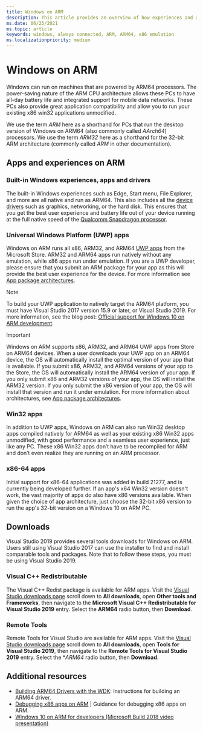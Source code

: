 ```yaml
---
title: Windows on ARM
description: This article provides an overview of how experiences and apps will run on ARM, what the limitations are, and where you can go to learn more.
ms.date: 06/25/2021
ms.topic: article
keywords: windows, always connected, ARM, ARM64, x86 emulation
ms.localizationpriority: medium
---
```


# Windows on ARM

Windows can run on machines that are powered by ARM64 processors. The power-saving nature of the ARM CPU architecture allows these PCs to have all-day battery life and integrated support for mobile data networks. These PCs also provide great application compatibility and allow you to run your existing x86 win32 applications unmodified.

We use the term *ARM* here as a shorthand for PCs that run the desktop version of Windows on ARM64 (also commonly called *AArch64*) processors.  We use the term *ARM32* here as a shorthand for the 32-bit ARM architecture (commonly called *ARM* in other documentation).

## Apps and experiences on ARM

### Built-in Windows experiences, apps and drivers

The built-in Windows experiences such as Edge, Start menu, File Explorer, and more are all native and run as ARM64. This also includes all the [device drivers](/windows-hardware/drivers/install/) such as graphics, networking, or the hard disk. This ensures that you get the best user experience and battery life out of your device running at the full native speed of the [Qualcomm Snapdragon processor](https://developer.qualcomm.com/hardware/windows-on-snapdragon/snapdragon-developer-kit).

### Universal Windows Platform (UWP) apps

Windows on ARM runs all x86, ARM32, and ARM64 [UWP apps](../get-started/universal-application-platform-guide.md) from the Microsoft Store. ARM32 and ARM64 apps run natively without any emulation, while x86 apps run under emulation. If you are a UWP developer, please ensure that you submit an ARM package for your app as this will provide the best user experience for the device. For more information see [App package architectures](/windows/msix/package/device-architecture).

>[!NOTE]
> To build your UWP application to natively target the ARM64 platform, you must have Visual Studio 2017 version 15.9 or later, or Visual Studio 2019. For more information, see the blog post: [Official support for Windows 10 on ARM development](https://blogs.windows.com/buildingapps/2018/11/15/official-support-for-windows-10-on-arm-development).

>[!IMPORTANT]
> Windows on ARM supports x86, ARM32, and ARM64 UWP apps from Store on ARM64 devices. When a user downloads your UWP app on an ARM64 device, the OS will automatically install the optimal version of your app that is available. If you submit x86, ARM32, and ARM64 versions of your app to the Store, the OS will automatically install the ARM64 version of your app. If you only submit x86 and ARM32 versions of your app, the OS will install the ARM32 version. If you only submit the x86 version of your app, the OS will install that version and run it under emulation. For more information about architectures, see [App package architectures](/windows/msix/package/device-architecture).

### Win32 apps

In addition to UWP apps, Windows on ARM can also run Win32 desktop apps compiled natively for ARM64 as well as your existing x86 Win32 apps unmodified, with good performance and a seamless user experience, just like any PC. These x86 Win32 apps don’t have to be recompiled for ARM and don’t even realize they are running on an ARM processor.

### x86-64 apps

Initial support for x86-64 applications was added in build 21277, and is currently being developed further. If an app's x64 Win32 version doesn't work, the vast majority of apps do also have x86 versions available. When given the choice of app architecture, just choose the 32-bit x86 version to run the app's 32-bit version on a Windows 10 on ARM PC.

## Downloads

Visual Studio 2019 provides several tools downloads for Windows on ARM. Users still using Visual Studio 2017 can use the installer to find and install comparable tools and packages. Note that to follow these steps, you must be using Visual Studio 2019.

### Visual C++ Redistributable

The Visual C++ Redist package is available for ARM apps. Visit the [Visual Studio downloads page](https://visualstudio.microsoft.com/downloads/) scroll down to **All downloads**, open **Other tools and Frameworks**, then navigate to the **Microsoft Visual C++ Redistributable for Visual Studio 2019** entry. Select the **ARM64** radio button, then **Download**.

### Remote Tools

Remote Tools for Visual Studio are available for ARM apps. Visit the [Visual Studio downloads page](https://visualstudio.microsoft.com/downloads/) scroll down to **All downloads**, open **Tools for Visual Studio 2019**, then navigate to the **Remote Tools for Visual Studio 2019** entry. Select the **ARM64* radio button, then **Download**.

## Additional resources

- [Building ARM64 Drivers with the WDK](/windows-hardware/drivers/develop/building-arm64-drivers): Instructions for building an ARM64 driver.
- [Debugging x86 apps on ARM](/windows-hardware/drivers/debugger/debugging-arm64) | Guidance for debugging x86 apps on ARM.
- [Windows 10 on ARM for developers (Microsoft Build 2018 video presentation)](/events/build-2018/brk2438)

